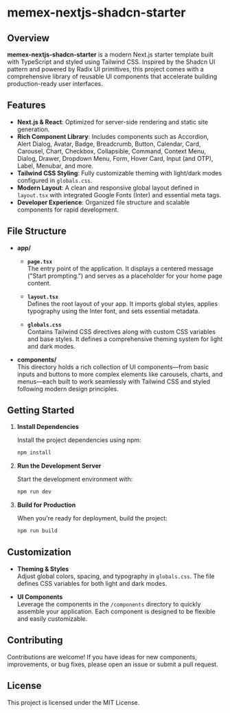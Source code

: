 # memex-nextjs-shadcn-starter

## Overview

**memex-nextjs-shadcn-starter** is a modern Next.js starter template built with TypeScript and styled using Tailwind CSS. Inspired by the Shadcn UI pattern and powered by Radix UI primitives, this project comes with a comprehensive library of reusable UI components that accelerate building production-ready user interfaces.

## Features

- **Next.js & React**: Optimized for server-side rendering and static site generation.
- **Rich Component Library**: Includes components such as Accordion, Alert Dialog, Avatar, Badge, Breadcrumb, Button, Calendar, Card, Carousel, Chart, Checkbox, Collapsible, Command, Context Menu, Dialog, Drawer, Dropdown Menu, Form, Hover Card, Input (and OTP), Label, Menubar, and more.
- **Tailwind CSS Styling**: Fully customizable theming with light/dark modes configured in `globals.css`.
- **Modern Layout**: A clean and responsive global layout defined in `layout.tsx` with integrated Google Fonts (Inter) and essential meta tags.
- **Developer Experience**: Organized file structure and scalable components for rapid development.

## File Structure

- **app/**
  - **`page.tsx`**  
    The entry point of the application. It displays a centered message ("Start prompting.") and serves as a placeholder for your home page content.
    
  - **`layout.tsx`**  
    Defines the root layout of your app. It imports global styles, applies typography using the Inter font, and sets essential metadata.
    
  - **`globals.css`**  
    Contains Tailwind CSS directives along with custom CSS variables and base styles. It defines a comprehensive theming system for light and dark modes.

- **components/**  
  This directory holds a rich collection of UI components—from basic inputs and buttons to more complex elements like carousels, charts, and menus—each built to work seamlessly with Tailwind CSS and styled following modern design principles.

## Getting Started

1. **Install Dependencies**

   Install the project dependencies using npm:
   ```bash
   npm install
   ```

2. **Run the Development Server**

   Start the development environment with:
   ```bash
   npm run dev
   ```

3. **Build for Production**

   When you're ready for deployment, build the project:
   ```bash
   npm run build
   ```

## Customization

- **Theming & Styles**  
  Adjust global colors, spacing, and typography in `globals.css`. The file defines CSS variables for both light and dark modes.

- **UI Components**  
  Leverage the components in the `/components` directory to quickly assemble your application. Each component is designed to be flexible and easily customizable.

## Contributing

Contributions are welcome! If you have ideas for new components, improvements, or bug fixes, please open an issue or submit a pull request.

## License

This project is licensed under the MIT License.
